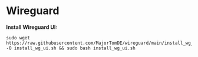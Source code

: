# Wireguard


**Install Wireguard UI:**

```
sudo wget https://raw.githubusercontent.com/MajorTomDE/wireguard/main/install_wg_ui.sh -O install_wg_ui.sh && sudo bash install_wg_ui.sh
```

